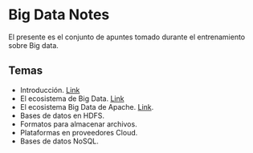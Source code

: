 # Big Data Notes

El presente es el conjunto de apuntes tomado durante el entrenamiento sobre Big data.

## Temas

* Introducción.  [Link](https://www.zepl.com/viewer/notebooks/bm90ZTovL2RhdmlkanVyYWRvLzA4OWY2MDg5MjM4YTRiMjViYTIxZDhmOTlmYTkzODFhL25vdGUuanNvbg)
* El ecosistema de Big Data. [Link](https://www.zepl.com/viewer/notebooks/bm90ZTovL2RhdmlkanVyYWRvL2FlYWVjNjUzZmE2MzQxZGI5NDIzMGFjNjk5YjdmNzUyL25vdGUuanNvbg)
* El ecosistema Big Data de Apache. [Link](https://www.zepl.com/viewer/notebooks/bm90ZTovL2RhdmlkanVyYWRvLzc3NTdiYTUzZjAyYjRjMGE4MGIyNTI2MmM1N2JkNjM5L25vdGUuanNvbg).
* Bases de datos en HDFS.
* Formatos para almacenar archivos.
* Plataformas en proveedores Cloud.
* Bases de datos NoSQL.